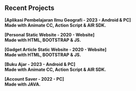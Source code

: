 ## Recent Projects

<b> [Aplikasi Pembelajaran Ilmu Geografi - 2023 - Android & PC] <br>  Made with Animate CC, Action Script & AIR SDK. </b>
<br> 

<b> [Personal Static Website - 2020 - Website] <br> Made with HTML, BOOTSTRAP & JS. </b> 
<br> 

<b> [Gadget Article Static Website - 2020 - Website] <br> Made with HTML, BOOTSTRAP & JS. </b>
<br> 

<b> [Buku Ajar - 2023 - Android & PC] <br>  Made with Animate CC, Action Script & AIR SDK. </b>
<br> 

<b> [Account Saver - 2022 - PC] <br>  Made with JAVA. </b>
